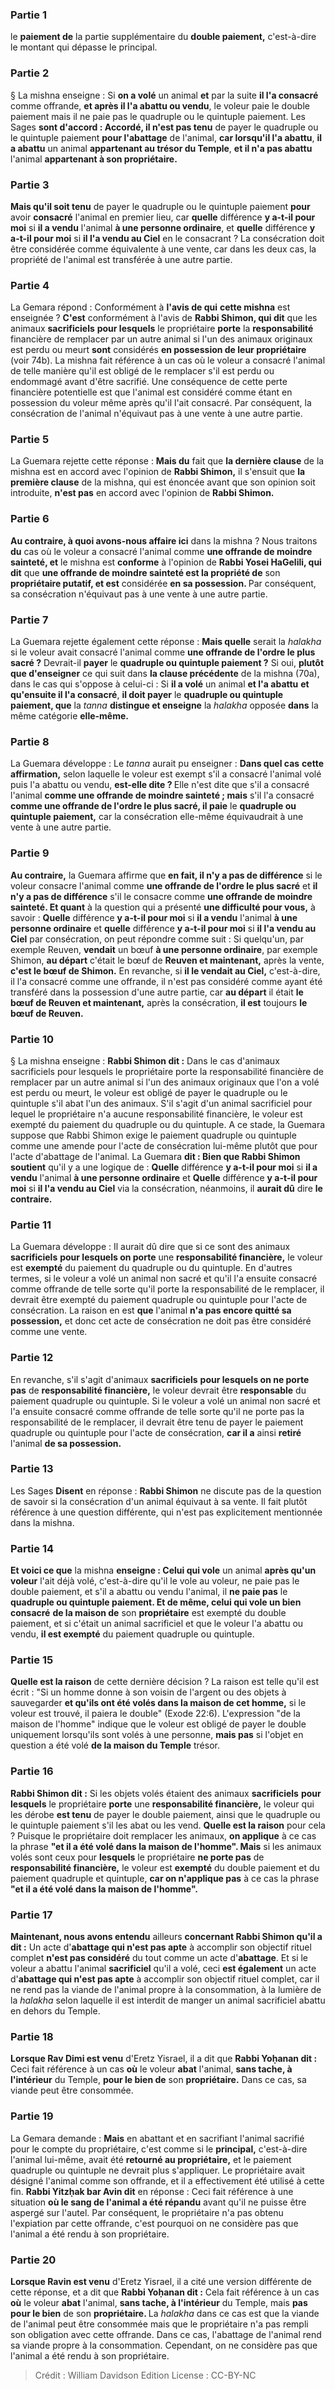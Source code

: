 
### Partie 1
le <b>paiement de</b> la partie supplémentaire du <b>double paiement,</b> c'est-à-dire le montant qui dépasse le principal.

### Partie 2
§ La mishna enseigne : Si <b>on a volé</b> un animal <b>et</b> par la suite <b>il l'a consacré</b> comme offrande, <b>et après il l'a abattu ou vendu</b>, le voleur paie le double paiement mais il ne paie pas le quadruple ou le quintuple paiement. Les Sages <b>sont d'accord : Accordé, il n'est pas tenu</b> de payer le quadruple ou le quintuple paiement <b>pour l'abattage</b> de l'animal, <b>car lorsqu'il l'a abattu</b>, <b>il a abattu</b> un animal <b>appartenant au trésor du Temple</b>, <b>et il n'a pas abattu</b> l'animal <b>appartenant à son propriétaire.</b>

### Partie 3
<b>Mais qu'il soit tenu</b> de payer le quadruple ou le quintuple paiement <b>pour</b> avoir <b>consacré</b> l'animal en premier lieu, car <b>quelle</b> différence <b>y a-t-il pour moi</b> si <b>il a vendu</b> l'animal <b>à une personne ordinaire</b>, et <b>quelle</b> différence <b>y a-t-il pour moi</b> si <b>il l'a vendu au Ciel</b> en le consacrant ? La consécration doit être considérée comme équivalente à une vente, car dans les deux cas, la propriété de l'animal est transférée à une autre partie.

### Partie 4
La Gemara répond : Conformément à <b>l'avis de qui</b> <b>cette mishna</b> est enseignée ? <b>C'est</b> conformément à l'avis de <b>Rabbi Shimon, qui dit</b> que les animaux <b>sacrificiels</b> <b>pour lesquels</b> le propriétaire <b>porte</b> la <b>responsabilité</b> financière de remplacer par un autre animal si l'un des animaux originaux est perdu ou meurt <b>sont</b> considérés <b>en possession de leur propriétaire</b> (voir 74b). La mishna fait référence à un cas où le voleur a consacré l'animal de telle manière qu'il est obligé de le remplacer s'il est perdu ou endommagé avant d'être sacrifié. Une conséquence de cette perte financière potentielle est que l'animal est considéré comme étant en possession du voleur même après qu'il l'ait consacré. Par conséquent, la consécration de l'animal n'équivaut pas à une vente à une autre partie.

### Partie 5
La Guemara rejette cette réponse : <b>Mais du</b> fait que <b>la dernière clause</b> de la mishna est en accord avec l'opinion de <b>Rabbi Shimon,</b> il s'ensuit que <b>la première clause</b> de la mishna, qui est énoncée avant que son opinion soit introduite, <b>n'est pas</b> en accord avec l'opinion de <b>Rabbi Shimon.</b>

### Partie 6
<b>Au contraire, à quoi avons-nous affaire ici</b> dans la mishna ? Nous traitons <b>du</b> cas où le voleur a consacré l'animal comme <b>une offrande de moindre sainteté, et</b> le mishna est <b>conforme</b> à l'opinion de <b>Rabbi Yosei HaGelili, qui dit</b> que <b>une offrande de moindre sainteté est la propriété de</b> son <b>propriétaire putatif, et est</b> considérée <b>en sa possession. </b> Par conséquent, sa consécration n'équivaut pas à une vente à une autre partie.

### Partie 7
La Guemara rejette également cette réponse : <b>Mais quelle</b> serait la <i>halakha</i> si le voleur avait consacré l'animal comme <b>une offrande de l'ordre le plus sacré ?</b> Devrait-il <b>payer</b> le <b>quadruple ou quintuple paiement ?</b> Si oui, <b>plutôt que d'enseigner</b> ce qui suit dans <b>la clause précédente</b> de la mishna (70a), dans le cas qui s'oppose à celui-ci : Si <b>il a volé</b> un animal <b>et l'a abattu</b> <b>et qu'ensuite il l'a consacré</b>, <b>il doit payer</b> le <b>quadruple ou quintuple paiement, que</b> la <i>tanna</i> <b>distingue et enseigne</b> la <i>halakha</i> opposée <b>dans</b> la même catégorie <b>elle-même.</b>

### Partie 8
La Guemara développe : Le <i>tanna</i> aurait pu enseigner : <b>Dans quel cas</b> <b>cette affirmation,</b> selon laquelle le voleur est exempt s'il a consacré l'animal volé puis l'a abattu ou vendu, <b>est-elle dite ? </b> Elle n'est dite que s'il a consacré l'animal <b>comme une offrande de moindre sainteté ; mais</b> s'il l'a consacré <b>comme une offrande de l'ordre le plus sacré, il paie</b> le <b>quadruple ou quintuple paiement,</b> car la consécration elle-même équivaudrait à une vente à une autre partie.

### Partie 9
<b>Au contraire,</b> la Guemara affirme que <b>en fait, il n'y a pas de différence</b> si le voleur consacre l'animal comme <b>une offrande de l'ordre le plus sacré</b> et <b>il n'y a pas de différence</b> s'il le consacre comme <b>une offrande de moindre sainteté. Et quant</b> à la question qui a présenté <b>une difficulté pour vous,</b> à savoir : <b>Quelle</b> différence <b>y a-t-il pour moi</b> si <b>il a vendu</b> l'animal <b>à une personne ordinaire</b> et <b>quelle</b> différence <b>y a-t-il pour moi</b> si <b>il l'a vendu au Ciel</b> par consécration, on peut répondre comme suit : Si quelqu'un, par exemple Reuven, <b>vendait</b> un bœuf <b>à une personne ordinaire</b>, par exemple Shimon, <b>au départ</b> c'était le bœuf de <b>Reuven et maintenant,</b> après la vente, <b>c'est le bœuf de Shimon.</b> En revanche, si <b>il le vendait au Ciel,</b> c'est-à-dire, il l'a consacré comme une offrande, il n'est pas considéré comme ayant été transféré dans la possession d'une autre partie, car <b>au départ</b> il était <b>le bœuf de Reuven et maintenant,</b> après la consécration, <b>il est</b> toujours <b>le bœuf de Reuven.</b>

### Partie 10
§ La mishna enseigne : <b>Rabbi Shimon dit :</b> Dans le cas d'animaux sacrificiels pour lesquels le propriétaire porte la responsabilité financière de remplacer par un autre animal si l'un des animaux originaux que l'on a volé est perdu ou meurt, le voleur est obligé de payer le quadruple ou le quintuple s'il abat l'un des animaux. S'il s'agit d'un animal sacrificiel pour lequel le propriétaire n'a aucune responsabilité financière, le voleur est exempté du paiement du quadruple ou du quintuple. A ce stade, la Guemara suppose que Rabbi Shimon exige le paiement quadruple ou quintuple comme une amende pour l'acte de consécration lui-même plutôt que pour l'acte d'abattage de l'animal. La Guemara <b>dit : Bien que Rabbi Shimon soutient</b> qu'il y a une logique de : <b>Quelle</b> différence <b>y a-t-il pour moi</b> si <b>il a vendu</b> l'animal <b>à une personne ordinaire</b> et <b>Quelle</b> différence <b>y a-t-il pour moi</b> si <b>il l'a vendu au Ciel</b> via la consécration, néanmoins, il <b>aurait dû</b> dire <b>le contraire.</b>

### Partie 11
La Guemara développe : Il aurait dû dire que si ce sont des animaux <b>sacrificiels</b> <b>pour lesquels on porte</b> une <b>responsabilité financière,</b> le voleur est <b>exempté</b> du paiement du quadruple ou du quintuple. En d'autres termes, si le voleur a volé un animal non sacré et qu'il l'a ensuite consacré comme offrande de telle sorte qu'il porte la responsabilité de le remplacer, il devrait être exempté du paiement quadruple ou quintuple pour l'acte de consécration. La raison en est <b>que</b> l'animal <b>n'a pas encore quitté sa possession,</b> et donc cet acte de consécration ne doit pas être considéré comme une vente.

### Partie 12
En revanche, s'il s'agit d'animaux <b>sacrificiels</b> <b>pour lesquels on ne porte pas</b> de <b>responsabilité financière,</b> le voleur devrait être <b>responsable</b> du paiement quadruple ou quintuple. Si le voleur a volé un animal non sacré et l'a ensuite consacré comme offrande de telle sorte qu'il ne porte pas la responsabilité de le remplacer, il devrait être tenu de payer le paiement quadruple ou quintuple pour l'acte de consécration, <b>car il a</b> ainsi <b>retiré</b> l'animal <b>de sa possession.</b>

### Partie 13
Les Sages <b>Disent</b> en réponse : <b>Rabbi Shimon</b> ne discute pas de la question de savoir si la consécration d'un animal équivaut à sa vente. Il fait plutôt référence à une question différente,</b> qui n'est pas explicitement mentionnée dans la mishna.

### Partie 14
<b>Et voici ce que</b> la mishna <b>enseigne : Celui qui vole</b> un animal <b>après qu'un voleur</b> l'ait déjà volé, c'est-à-dire qu'il le vole au voleur, ne paie pas le double paiement, et s'il a abattu ou vendu l'animal, il <b>ne paie pas</b> le <b>quadruple ou quintuple paiement. Et de même, celui qui vole un bien consacré</b> <b>de la maison de</b> son <b>propriétaire</b> est exempté du double paiement, et si c'était un animal sacrificiel et que le voleur l'a abattu ou vendu, <b>il est exempté</b> du paiement quadruple ou quintuple.

### Partie 15
<b>Quelle est la raison</b> de cette dernière décision ? La raison est telle qu'il est écrit : "Si un homme donne à son voisin de l'argent ou des objets à sauvegarder <b>et qu'ils ont été volés dans la maison de cet homme,</b> si le voleur est trouvé, il paiera le double" (Exode 22:6). L'expression "de la maison de l'homme" indique que le voleur est obligé de payer le double uniquement lorsqu'ils sont volés à une personne, <b>mais pas</b> si l'objet en question a été volé <b>de la maison du Temple</b> trésor.

### Partie 16
<b>Rabbi Shimon dit :</b> Si les objets volés étaient des animaux <b>sacrificiels</b> <b>pour lesquels</b> le propriétaire <b>porte</b> une <b>responsabilité financière,</b> le voleur qui les dérobe <b>est tenu</b> de payer le double paiement, ainsi que le quadruple ou le quintuple paiement s'il les abat ou les vend. <b>Quelle est la raison</b> pour cela ? Puisque le propriétaire doit remplacer les animaux, <b>on applique</b> à ce cas la phrase <b>"et il a été volé dans la maison de l'homme". Mais</b> si les animaux volés sont ceux pour <b>lesquels</b> le propriétaire <b>ne porte pas</b> de <b>responsabilité financière,</b> le voleur est <b>exempté</b> du double paiement et du paiement quadruple et quintuple, <b>car on n'applique pas</b> à ce cas la phrase <b>"et il a été volé dans la maison de l'homme". </b>

### Partie 17
<b>Maintenant, nous avons entendu</b> ailleurs <b>concernant Rabbi Shimon qu'il a dit :</b> Un acte d'<b>abattage qui n'est pas apte</b> à accomplir son objectif rituel complet <b>n'est pas considéré</b> du tout comme un acte d'<b>abattage</b>. Et si le voleur a abattu l'animal <b>sacrificiel</b> qu'il a volé, ceci <b>est également</b> un acte d'<b>abattage qui n'est pas apte</b> à accomplir son objectif rituel complet, car il ne rend pas la viande de l'animal propre à la consommation, à la lumière de la <i>halakha</i> selon laquelle il est interdit de manger un animal sacrificiel abattu en dehors du Temple.

### Partie 18
<b>Lorsque Rav Dimi est venu</b> d'Eretz Yisrael, il a dit que <b>Rabbi Yoḥanan dit :</b> Ceci fait référence à un cas <b>où</b> le voleur <b>abat</b> l'animal, <b>sans tache, à l'intérieur</b> du Temple, <b>pour le bien de</b> son <b>propriétaire.</b> Dans ce cas, sa viande peut être consommée.

### Partie 19
La Gemara demande : <b>Mais</b> en abattant et en sacrifiant l'animal sacrifié pour le compte du propriétaire, c'est comme si le <b>principal,</b> c'est-à-dire l'animal lui-même, avait été <b>retourné au propriétaire,</b> et le paiement quadruple ou quintuple ne devrait plus s'appliquer. Le propriétaire avait désigné l'animal comme son offrande, et il a effectivement été utilisé à cette fin. <b>Rabbi Yitzḥak bar Avin dit</b> en réponse : Ceci fait référence à une situation <b>où le <b>sang</b> de l'animal a été répandu</b> avant qu'il ne puisse être aspergé sur l'autel. Par conséquent, le propriétaire n'a pas obtenu l'expiation par cette offrande, c'est pourquoi on ne considère pas que l'animal a été rendu à son propriétaire.

### Partie 20
<b>Lorsque Ravin est venu</b> d'Eretz Yisrael, il a cité une version différente de cette réponse, et a dit que <b>Rabbi Yoḥanan dit :</b> Cela fait référence à un cas <b>où</b> le voleur <b>abat</b> l'animal, <b>sans tache, à l'intérieur</b> du Temple, mais <b>pas pour le bien</b> de son <b>propriétaire. </b> La <i>halakha</i> dans ce cas est que la viande de l'animal peut être consommée mais que le propriétaire n'a pas rempli son obligation avec cette offrande. Dans ce cas, l'abattage de l'animal rend sa viande propre à la consommation. Cependant, on ne considère pas que l'animal a été rendu à son propriétaire.

>Crédit : William Davidson Edition
>License : CC-BY-NC